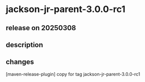 # jackson-jr-parent-3.0.0-rc1

## release on 20250308

## description

## changes

[maven-release-plugin] copy for tag jackson-jr-parent-3.0.0-rc1


